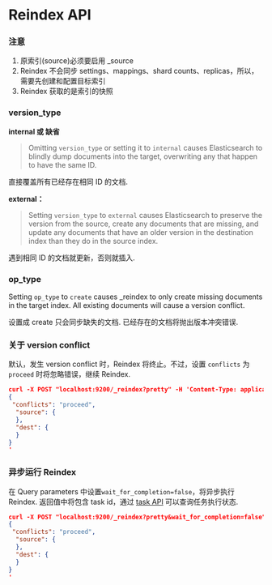 # Reindex API

### 注意

1. 原索引(source)必须要启用 _source
2. Reindex 不会同步 settings、mappings、shard counts、replicas，所以，需要先创建和配置目标索引
3. Reindex 获取的是索引的快照

### version_type

**internal 或 缺省**

> Omitting `version_type` or setting it to `internal` causes Elasticsearch to blindly dump documents into the target, overwriting any that happen to have the same ID.

直接覆盖所有已经存在相同 ID 的文档.

**external：**

> Setting `version_type` to `external` causes Elasticsearch to preserve the version from the source, create any documents that are missing, and update any documents that have an older version in the destination index than they do in the source index.

遇到相同 ID 的文档就更新，否则就插入.

### op_type

Setting `op_type` to `create` causes _reindex to only create missing documents in the target index. All existing documents will cause a version conflict.

设置成 create 只会同步缺失的文档. 已经存在的文档将抛出版本冲突错误.

### 关于 version conflict

默认，发生 version conflict 时，Reindex 将终止。不过，设置 `conflicts`  为 `proceed` 时将忽略错误，继续 Reindex.

```json
curl -X POST "localhost:9200/_reindex?pretty" -H 'Content-Type: application/json' -d'
{
 "conflicts": "proceed",
  "source": {
  },
  "dest": {
  }
}
'
```

### 异步运行 Reindex

在 Query parameters 中设置`wait_for_completion=false`，将异步执行 Reindex.
返回值中将包含 task id，通过 [task API](https://www.elastic.co/guide/en/elasticsearch/reference/7.4/tasks.html) 可以查询任务执行状态.

```json
curl -X POST "localhost:9200/_reindex?pretty&wait_for_completion=false" -H 'Content-Type: application/json' -d'
{
 "conflicts": "proceed",
  "source": {
  },
  "dest": {
  }
}
'
```





